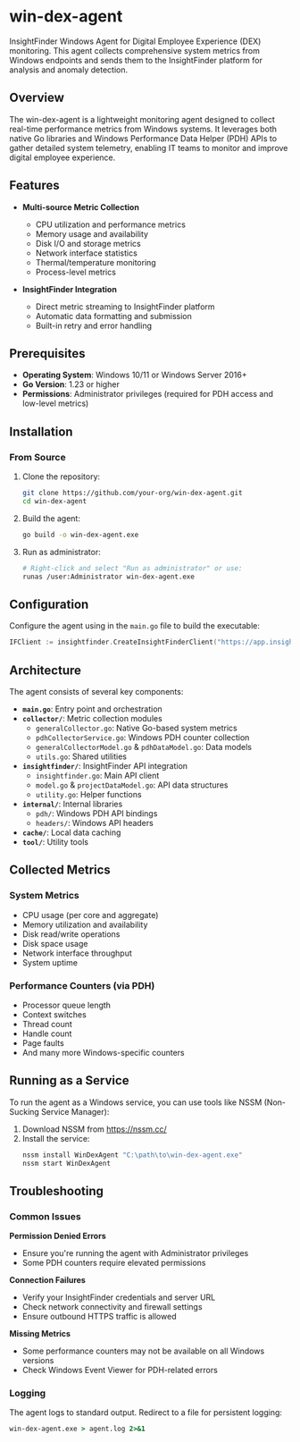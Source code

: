 # win-dex-agent

InsightFinder Windows Agent for Digital Employee Experience (DEX) monitoring. This agent collects comprehensive system metrics from Windows endpoints and sends them to the InsightFinder platform for analysis and anomaly detection.

## Overview

The win-dex-agent is a lightweight monitoring agent designed to collect real-time performance metrics from Windows systems. It leverages both native Go libraries and Windows Performance Data Helper (PDH) APIs to gather detailed system telemetry, enabling IT teams to monitor and improve digital employee experience.

## Features

- **Multi-source Metric Collection**
  - CPU utilization and performance metrics
  - Memory usage and availability
  - Disk I/O and storage metrics
  - Network interface statistics
  - Thermal/temperature monitoring
  - Process-level metrics


- **InsightFinder Integration**
  - Direct metric streaming to InsightFinder platform
  - Automatic data formatting and submission
  - Built-in retry and error handling

## Prerequisites

- **Operating System**: Windows 10/11 or Windows Server 2016+
- **Go Version**: 1.23 or higher
- **Permissions**: Administrator privileges (required for PDH access and low-level metrics)

## Installation


### From Source

1. Clone the repository:
   ```bash
   git clone https://github.com/your-org/win-dex-agent.git
   cd win-dex-agent
   ```

2. Build the agent:
   ```bash
   go build -o win-dex-agent.exe
   ```

3. Run as administrator:
   ```bash
   # Right-click and select "Run as administrator" or use:
   runas /user:Administrator win-dex-agent.exe
   ```

## Configuration

Configure the agent using in the `main.go` file to build the executable:

```go
IFClient := insightfinder.CreateInsightFinderClient("https://app.insightfinder.com", "insightfinder_username", "insightfinder_licensekey", "insightfinder-project")
```

## Architecture

The agent consists of several key components:

- **`main.go`**: Entry point and orchestration
- **`collector/`**: Metric collection modules
    - `generalCollector.go`: Native Go-based system metrics
    - `pdhCollectorService.go`: Windows PDH counter collection
    - `generalCollectorModel.go` & `pdhDataModel.go`: Data models
    - `utils.go`: Shared utilities
- **`insightfinder/`**: InsightFinder API integration
    - `insightfinder.go`: Main API client
    - `model.go` & `projectDataModel.go`: API data structures
    - `utility.go`: Helper functions
- **`internal/`**: Internal libraries
    - `pdh/`: Windows PDH API bindings
    - `headers/`: Windows API headers
- **`cache/`**: Local data caching
- **`tool/`**: Utility tools

## Collected Metrics

### System Metrics
- CPU usage (per core and aggregate)
- Memory utilization and availability
- Disk read/write operations
- Disk space usage
- Network interface throughput
- System uptime

### Performance Counters (via PDH)
- Processor queue length
- Context switches
- Thread count
- Handle count
- Page faults
- And many more Windows-specific counters

## Running as a Service

To run the agent as a Windows service, you can use tools like NSSM (Non-Sucking Service Manager):

1. Download NSSM from https://nssm.cc/
2. Install the service:
   ```cmd
   nssm install WinDexAgent "C:\path\to\win-dex-agent.exe"
   nssm start WinDexAgent
   ```

## Troubleshooting

### Common Issues

**Permission Denied Errors**
- Ensure you're running the agent with Administrator privileges
- Some PDH counters require elevated permissions

**Connection Failures**
- Verify your InsightFinder credentials and server URL
- Check network connectivity and firewall settings
- Ensure outbound HTTPS traffic is allowed

**Missing Metrics**
- Some performance counters may not be available on all Windows versions
- Check Windows Event Viewer for PDH-related errors

### Logging

The agent logs to standard output. Redirect to a file for persistent logging:
```cmd
win-dex-agent.exe > agent.log 2>&1
```